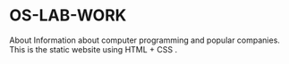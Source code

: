 # OS-LAB-WORK
About Information about computer programming and popular companies. This is the static website using HTML + CSS .
